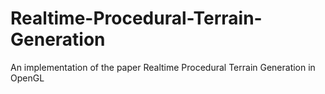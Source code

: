 # Realtime-Procedural-Terrain-Generation
An implementation of the paper Realtime Procedural Terrain Generation in OpenGL
